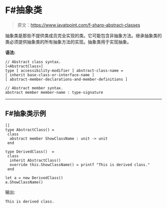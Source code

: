 # F#抽象类

> 原文：<https://www.javatpoint.com/f-sharp-abstract-classes>

抽象类是那些不提供类成员完全实现的类。它可能包含非抽象方法。继承抽象类的类必须提供抽象类的所有抽象方法的实现。抽象类用于实现抽象。

**语法:**

```
// Abstract class syntax.
[<AbstractClass>]
type [ accessibility-modifier ] abstract-class-name =
[ inherit base-class-or-interface-name ]
[ abstract-member-declarations-and-member-definitions ]

// Abstract member syntax.
abstract member member-name : type-signature

```

* * *

## F#抽象类示例

```
[]
type AbstractClass() = 
 class
  abstract member ShowClassName : unit -> unit
 end

type DerivedClass()  = 
 class
  inherit AbstractClass()
  override this.ShowClassName() = printf "This is derived class."
 end

let a = new DerivedClass()
a.ShowClassName() 
```

输出:

```
This is derived class.

```